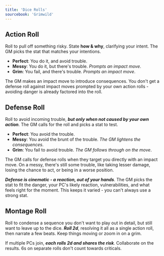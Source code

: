 ```yaml
---
title: 'Dice Rolls'
sourcebook: 'Grimwild'
---
```


## Action Roll

Roll to pull off something risky. State **how & why**, clarifying your intent. The GM picks the stat that matches your intentions.

- **Perfect**: You do it, and avoid trouble.
- **Messy**: You do it, but there's trouble. _Prompts an impact move_.
- **Grim**: You fail, and there's trouble. _Prompts an impact move_.

The GM makes an impact move to introduce consequences. You don't get a defense roll against impact moves prompted by your own action rolls - avoiding danger is already factored into the roll.

## Defense Roll

Roll to avoid incoming trouble, **_but only when not caused by your own action_**. The GM calls for the roll and picks a stat to test.

- **Perfect**: You avoid the trouble.
- **Messy**: You avoid the brunt of the trouble. _The GM lightens the consequences_.
- **Grim**: You fail to avoid trouble. _The GM follows through on the move_.

The GM calls for defense rolls when they target you directly with an impact move. On a messy, there's still some trouble, like taking lesser damage, losing the chance to act, or being in a worse position.

**_Defense is cinematic - a reaction, out of your hands_**. The GM picks the stat to fit the danger, your PC's likely reaction, vulnerabilities, and what feels right for the moment. This keeps it varied - you can't always use a strong stat.

## Montage Roll

Roll to condense a sequence you don't want to play out in detail, but still want to leave up to the dice. **_Roll 2d_**, resolving it all as a single action roll, then narrate a few beats. Keep things moving or zoom in on a grim.

If multiple PCs join, **_each rolls 2d and shares the risk_**. Collaborate on the results. 6s on separate rolls don't count towards criticals.
